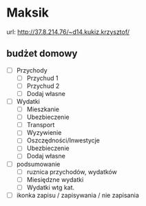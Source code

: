 # Maksik
url: http://37.8.214.76/~d14.kukiz.krzysztof/

## budżet domowy
- [ ] Przychody
	- [ ] Przychud 1
	- [ ] Przychud 2
	- [ ] Dodaj własne
- [ ] Wydatki
	- [ ] Mieszkanie
	- [ ] Ubezbieczenie
	- [ ] Transport
	- [ ] Wyzywienie
	- [ ] Oszczędności/Inwestycje
	- [ ] Ubezbieczenie
	- [ ] Dodaj własne
- [ ] podsumowanie
	- [ ] ruznica przychodów, wydatków
	- [ ] Miesiędzne wydatki
	- [ ] Wydatki wtg kat.
- [ ] ikonka zapisu / zapisywania / nie zapisania